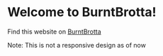 # Welcome to BurntBrotta!

Find this website on [BurntBrotta](https://amri-tah.github.io/burntbrotta.github.io/)

Note: This is not a responsive design as of now
